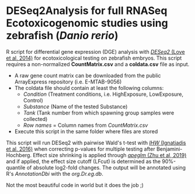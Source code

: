 # DESeq2Analysis for full RNASeq Ecotoxicogenomic studies using zebrafish (*Danio rerio*)
R script for differential gene expression (DGE) analysis with [*DESeq2* (Love et al, 2014)](https://genomebiology.biomedcentral.com/articles/10.1186/s13059-014-0550-8) for ecotoxicological testing on zebrafish embryos. 
This script requires a non-normalized **CountMatrix.csv** and a **coldata.csv** file as input.
* A raw gene count matrix can be downloaded from the public ArrayExpress repository (i.e. E-MTAB-9056)
* The coldata file should contain at least the following columns:
  * _Condition_ (Treatment conditions, i.e. HighExposure, LowExposure, Control)
  * _Substance_ (Name of the tested Substance)
  * _Tank_ (Tank number from which spawning group samples were collected)
  * _Row names_ = Column names from *CountMatrix.csv*
* Execute this script in the same folder where files are stored

This script will run DESeq2 with pairwise Wald's t-test with [*IHW* (Ignatiadis et al, 2016)](https://www.nature.com/articles/nmeth.3885) when correcting p-values for multiple testing after Benjamini-Hochberg. Effect size shrinking is applied through [*apeglm* (Zhu et al, 2019)](https://academic.oup.com/bioinformatics/article/35/12/2084/5159452) and if applied, the effect size cutoff (LFcut) is determined as the 90%-quantile of absolute log2-fold changes. The output will be annotated using R's *AnnotationDbi* with the *org.Dr.eg.db*. 

Not the most beautiful code in world but it does the job ;)
